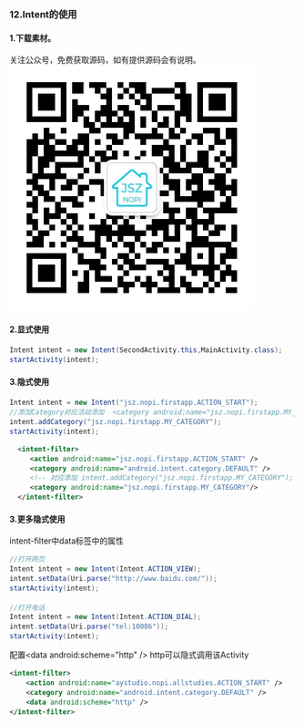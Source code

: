 ### 12.Intent的使用
#### 1.下载素材。
关注公众号，免费获取源码，如有提供源码会有说明。
![title](https://raw.githubusercontent.com/JSZNopi/JSZImage/master/gitnote/2019/10/30/WXCODE-1572446034519.jpeg)

#### 2.显式使用
```java
Intent intent = new Intent(SecondActivity.this,MainActivity.class);
startActivity(intent);
```

#### 3.隐式使用

```java
Intent intent = new Intent("jsz.nopi.firstapp.ACTION_START");
//添加Category对应活动添加  <category android:name="jsz.nopi.firstapp.MY_CATEGORY"/>
intent.addCategory("jsz.nopi.firstapp.MY_CATEGORY");
startActivity(intent);
```

```xml
  <intent-filter>
     <action android:name="jsz.nopi.firstapp.ACTION_START" />
     <category android:name="android.intent.category.DEFAULT" />
     <!-- 对应添加 intent.addCategory("jsz.nopi.firstapp.MY_CATEGORY"); -->
     <category android:name="jsz.nopi.firstapp.MY_CATEGORY"/>
  </intent-filter>

```
#### 3.更多隐式使用
  intent-filter中data标签中的属性

```java
//打开网页
Intent intent = new Intent(Intent.ACTION_VIEW);
intent.setData(Uri.parse("http://www.baidu.com/"));
startActivity(intent);

//打开电话
Intent intent = new Intent(Intent.ACTION_DIAL);
intent.setData(Uri.parse("tel:10086"));
startActivity(intent);
```

配置\<data android:scheme="http" />   http可以隐式调用该Activity
```xml
<intent-filter>
    <action android:name="aystudio.nopi.allstudies.ACTION_START" />
    <category android:name="android.intent.category.DEFAULT" />
    <data android:scheme="http" />
</intent-filter>
```
